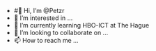 - #👋 Hi, I’m @Petzr
- 👀 I’m interested in ...
- 🌱 I’m currently learning HBO-ICT at The Hague
- 💞️ I’m looking to collaborate on ...
- 📫 How to reach me ...

<!---
Petzr/Petzr is a ✨ special ✨ repository because its `README.md` (this file) appears on your GitHub profile.
You can click the Preview link to take a look at your changes.
--->
